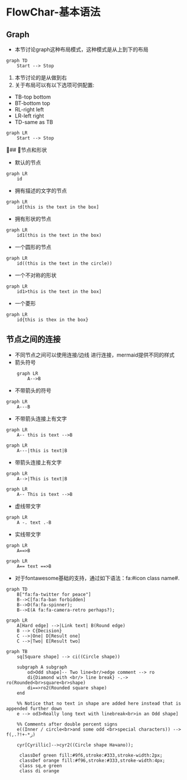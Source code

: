 # FlowChar-基本语法

## Graph

* 本节讨论graph这种布局模式，这种模式是从上到下的布局

```mermaid
graph TD
    Start --> Stop
```  

1. 本节讨论的是从做到右
2. 关于布局可以有以下选项可供配置:
* TB-top bottom
* BT-bottom top
* RL-right left
* LR-left right
* TD-same as TB

```mermaid
graph LR
    Start --> Stop
```

## 节点和形状

* 默认的节点

```mermaid
graph LR
    id
```

* 拥有描述的文字的节点

```mermaid
graph LR
    id[this is the text in the box]
```

* 拥有形状的节点

```mermaid
graph LR
    id1(this is the text in the box)
```

* 一个圆形的节点

```mermaid
graph LR
    id((this is the text in the circle))
```  

* 一个不对称的形状

```mermaid
graph LR
    id1>this is the text in the box]
```  

* 一个菱形

```mermaid'
graph LR
    id{this is thex in the box}
```  

## 节点之间的连接

* 不同节点之间可以使用连接/边线 进行连接，mermaid提供不同的样式  
* 箭头符号

```mermaid
    graph LR
        A-->B
```

* 不带箭头的符号

```mermaid
graph LR
    A---B
```

* 不带箭头连接上有文字

```mermaid
graph LR
    A-- this is text -->B
```

```mermaid
graph LR
    A---|this is text|B
```

* 带箭头连接上有文字

```mermaid
graph LR
    A-->|This is text|B
```

```mermaid
graph LR
    A-- This is text -->B
```  

* 虚线带文字

```mermaid
graph LR
    A -. text .-B
```

* 实线带文字  

```mermaid
graph LR
    A==>B
```

```mermaid
graph LR
    A== text ==>B
```

* 对于fontawesome基础的支持，通过如下语法：fa:#icon class name#.

```mermaid
graph TD
    B["fa:fa-twitter for peace"]
    B-->C[fa:fa-ban forbidden]
    B-->D(fa:fa-spinner);
    B-->E(A fa:fa-camera-retro perhaps?);
```

```mermaid
graph LR
    A[Hard edge] -->|Link text| B(Round edge)
    B --> C{Decision}
    C -->|One| D[Result one]
    C -->|Two| E[Result two]
```

```mermaid
graph TB
    sq[Square shape] --> ci((Circle shape))

    subgraph A subgraph
        od>Odd shape]-- Two line<br/>edge comment --> ro
        di{Diamond with <br/> line break} -.-> ro(Rounded<br>square<br>shape)
        di==>ro2(Rounded square shape)
    end

    %% Notice that no text in shape are added here instead that is appended further down
    e --> od3>Really long text with linebreak<br>in an Odd shape]

    %% Comments after double percent signs
    e((Inner / circle<br>and some odd <br>special characters)) --> f(,.?!+-*ز)

    cyr[Cyrillic]-->cyr2((Circle shape Начало));

     classDef green fill:#9f6,stroke:#333,stroke-width:2px;
     classDef orange fill:#f96,stroke:#333,stroke-width:4px;
     class sq,e green
     class di orange
```